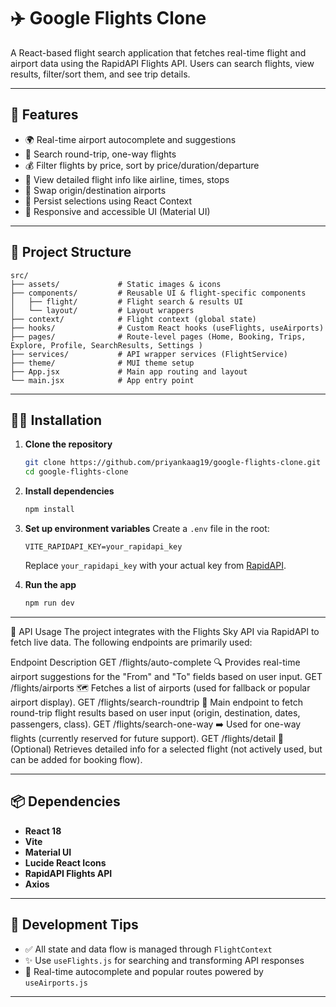 # ✈️ Google Flights Clone

A React-based flight search application that fetches real-time flight and airport data using the RapidAPI Flights API. Users can search flights, view results, filter/sort them, and see trip details.

---

## 🚀 Features

* 🌍 Real-time airport autocomplete and suggestions
* 🛫 Search round-trip, one-way flights
* 💰 Filter flights by price, sort by price/duration/departure
* 🧳 View detailed flight info like airline, times, stops
* 🔁 Swap origin/destination airports
* 💾 Persist selections using React Context
* 📱 Responsive and accessible UI (Material UI)

---

## 📂 Project Structure

```
src/
├── assets/             # Static images & icons
├── components/         # Reusable UI & flight-specific components
│   ├── flight/         # Flight search & results UI
│   └── layout/         # Layout wrappers
├── context/            # Flight context (global state)
├── hooks/              # Custom React hooks (useFlights, useAirports)
├── pages/              # Route-level pages (Home, Booking, Trips, Explore, Profile, SearchResults, Settings )
├── services/           # API wrapper services (FlightService)
├── theme/              # MUI theme setup
├── App.jsx             # Main app routing and layout
└── main.jsx            # App entry point
```

---

## 🧑‍💻 Installation

1. **Clone the repository**

   ```bash
   git clone https://github.com/priyankaag19/google-flights-clone.git
   cd google-flights-clone
   ```

2. **Install dependencies**

   ```bash
   npm install
   ```

3. **Set up environment variables**
   Create a `.env` file in the root:

   ```
   VITE_RAPIDAPI_KEY=your_rapidapi_key
   ```

   Replace `your_rapidapi_key` with your actual key from [RapidAPI](https://rapidapi.com/skyscanner/api/skyscanner-flight-search).

4. **Run the app**

   ```bash
   npm run dev
   ```

---

🔌 API Usage
The project integrates with the Flights Sky API via RapidAPI to fetch live data. The following endpoints are primarily used:

Endpoint	Description
GET /flights/auto-complete	🔍 Provides real-time airport suggestions for the "From" and "To" fields based on user input.
GET /flights/airports	🗺️ Fetches a list of airports (used for fallback or popular airport display).
GET /flights/search-roundtrip	🔁 Main endpoint to fetch round-trip flight results based on user input (origin, destination, dates, passengers, class).
GET /flights/search-one-way	➡️ Used for one-way flights (currently reserved for future support).
GET /flights/detail	📄 (Optional) Retrieves detailed info for a selected flight (not actively used, but can be added for booking flow).

---

## 📦 Dependencies

* **React 18**
* **Vite**
* **Material UI**
* **Lucide React Icons**
* **RapidAPI Flights API**
* **Axios**

---

## 🧪 Development Tips

* ✅ All state and data flow is managed through `FlightContext`
* ✨ Use `useFlights.js` for searching and transforming API responses
* 📡 Real-time autocomplete and popular routes powered by `useAirports.js`

---
